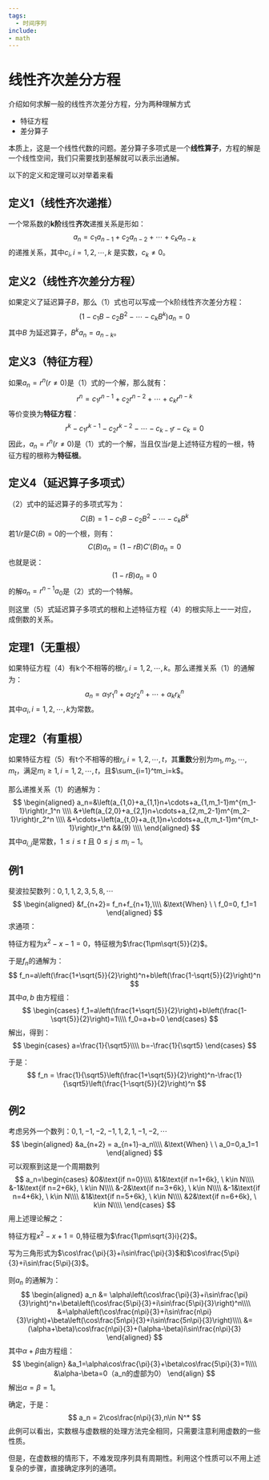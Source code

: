 ```yaml
---
tags:
  - 时间序列
include:
- math
---
```

# 线性齐次差分方程
介绍如何求解一般的线性齐次差分方程，分为两种理解方式

- 特征方程
- 差分算子

本质上，这是一个线性代数的问题。差分算子多项式是一个**线性算子**，方程的解是一个线性空间，我们只需要找到基解就可以表示出通解。

以下的定义和定理可以对举着来看
## 定义1（线性齐次递推）

一个常系数的**k阶**线性**齐次**递推关系是形如：
$$
a_n = c_1a_{n-1}+c_2a_{n-2}+\cdots+c_ka_{n-k}\tag{1}
$$
的递推关系，其中$c_i,i=1,2,\cdots,k$ 是实数，$c_k\ne0$。

## 定义2（线性齐次差分方程）

如果定义了延迟算子$B$，那么（1）式也可以写成一个k阶线性齐次差分方程：
$$
\left(1-c_1B-c_2B^2-\cdots-c_kB^k\right)a_n=0\tag{2}
$$
其中$B$ 为延迟算子，$B^ka_n = a_{n-k}$。

## 定义3（特征方程）

如果$a_n = r^n(r\ne0)$是（1）式的一个解，那么就有：
$$
r^n = c_1r^{n-1}+c_2r^{n-2}+\cdots+c_kr^{n-k}\tag{3}
$$
等价变换为**特征方程**：
$$
r^k-c_1r^{k-1}-c_2r^{k-2}-\cdots-c_{k-1}r-c_k=0\tag{4}
$$
因此，$a_n = r^n(r\ne0)$是（1）式的一个解，当且仅当$r$是上述特征方程的一根，特征方程的根称为**特征根**。

## 定义4（延迟算子多项式）

（2）式中的延迟算子的多项式写为：
$$
C(B) =1-c_1B-c_2B^2-\cdots-c_kB^k\tag{5}
$$
若$1/r$是$C(B)=0$的一个根，则有：
$$
C(B)a_n = (1-rB)C'(B)a_n=0\tag{6}
$$
也就是说：
$$
(1-rB)a_n=0\tag{7}
$$
的解$a_n=r^{n-1}a_0$是（2）式的一个特解。

则这里（5）式延迟算子多项式的根和上述特征方程（4）的根实际上一一对应，成倒数的关系。

## 定理1（无重根）

如果特征方程（4）有k个不相等的根$r_i,i=1,2,\cdots,k$。那么递推关系（1）的通解为：
$$
a_n = \alpha_1r_1^n+\alpha_2r_2^n+\cdots+\alpha_kr_k^n\tag{8}
$$
其中$\alpha_i,i=1,2,\cdots,k$为常数。

## 定理2（有重根）

如果特征方程（5）有t个不相等的根$r_i,i=1,2,\cdots,t$，其**重数**分别为$m_1,m_2,\cdots,m_t$，满足$m_i\geq1,i=1,2,\cdots,t$，且$\sum_{i=1}^tm_i=k$。

那么递推关系（1）的通解为：
$$
\begin{aligned}
a_n=&\left(a_{1,0}+a_{1,1}n+\cdots+a_{1,m_1-1}m^{m_1-1}\right)r_1^n \\\\
&+\left(a_{2,0}+a_{2,1}n+\cdots+a_{2,m_2-1}m^{m_2-1}\right)r_2^n \\\\
&+\cdots+\left(a_{t,0}+a_{t,1}n+\cdots+a_{t,m_t-1}m^{m_t-1}\right)r_t^n &&(9) \\\\
\end{aligned}
$$
其中$a_{i,j}$是常数，$1\leq i\leq t$ 且 $0\leq j\leq m_i-1$。

## 例1

斐波拉契数列：$0,1,1,2,3,5,8,\cdots$
$$
\begin{aligned}
&f_{n+2}= f_n+f_{n+1},\\\\
&\text{When} \ \ f_0=0, f_1=1
\end{aligned}
$$
求通项：

特征方程为$x^2-x-1=0$，特征根为$\frac{1\pm\sqrt{5}}{2}$。

于是$f_n$的通解为：
$$
f_n=a\left(\frac{1+\sqrt{5}}{2}\right)^n+b\left(\frac{1-\sqrt{5}}{2}\right)^n
$$
其中$a,b$ 由方程组：
$$
\begin{cases}
f_1=a\left(\frac{1+\sqrt{5}}{2}\right)+b\left(\frac{1-\sqrt{5}}{2}\right)=1\\\\
f_0=a+b=0
\end{cases}
$$
解出，得到：
$$
\begin{cases}
a=\frac{1}{\sqrt5}\\\\
b=-\frac{1}{\sqrt5}
\end{cases}
$$


于是：
$$
f_n = \frac{1}{\sqrt5}\left(\frac{1+\sqrt{5}}{2}\right)^n-\frac{1}{\sqrt5}\left(\frac{1-\sqrt{5}}{2}\right)^n
$$

## 例2

考虑另外一个数列：$0,1,-1,-2,-1,1,2,1,-1,-2,\cdots$
$$
\begin{aligned}
&a_{n+2} = a_{n+1}-a_n\\\\
&\text{When} \ \ a_0=0,a_1=1
\end{aligned}
$$
可以观察到这是一个周期数列
$$
a_n=\begin{cases}
&0&\text{if  n=0}\\\\
&1&\text{if  n=1+6k}, \ k\in N\\\\
&-1&\text{if  n=2+6k}, \ k\in N\\\\
&-2&\text{if  n=3+6k}, \ k\in N\\\\
&-1&\text{if  n=4+6k}, \ k\in N\\\\
&1&\text{if  n=5+6k}, \ k\in N\\\\
&2&\text{if  n=6+6k}, \ k\in N\\\\
\end{cases}
$$
用上述理论解之：

特征方程$x^2-x+1=0$,特征根为$\frac{1\pm\sqrt{3}i}{2}$。

写为三角形式为$\cos\frac{\pi}{3}+i\sin\frac{\pi}{3}$和$\cos\frac{5\pi}{3}+i\sin\frac{5\pi}{3}$。

则$a_n$ 的通解为：
$$
\begin{aligned}
a_n &= \alpha\left(\cos\frac{\pi}{3}+i\sin\frac{\pi}{3}\right)^n+\beta\left(\cos\frac{5\pi}{3}+i\sin\frac{5\pi}{3}\right)^n\\\\
&=\alpha\left(\cos\frac{n\pi}{3}+i\sin\frac{n\pi}{3}\right)+\beta\left(\cos\frac{5n\pi}{3}+i\sin\frac{5n\pi}{3}\right)\\\\
&=(\alpha+\beta)\cos\frac{n\pi}{3}+(\alpha-\beta)i\sin\frac{n\pi}{3}
\end{aligned}
$$
其中$\alpha+\beta$由方程组：
$$
\begin{align}
&a_1=\alpha\cos\frac{\pi}{3}+\beta\cos\frac{5\pi}{3}=1\\\\
&\alpha-\beta=0（a_n的虚部为0）
\end{align}
$$
解出$\alpha=\beta=1$。

确定，于是：
$$
a_n = 2\cos\frac{n\pi}{3},n\in N^*
$$
此例可以看出，实数根与虚数根的处理方法完全相同，只需要注意利用虚数的一些性质。

但是，在虚数根的情形下，不难发现序列具有周期性。利用这个性质可以不用上述复杂的步骤，直接确定序列的通项。


